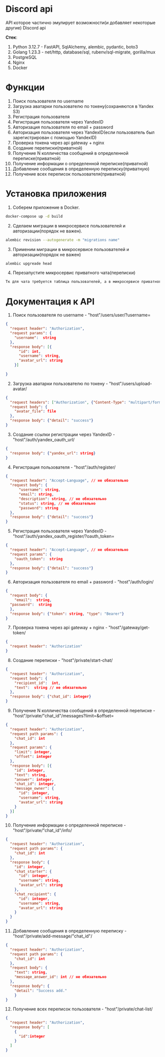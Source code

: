 # Discord api
API которое частично эмулирует возможности(и добавляет некоторые другие) Discord api

**Стек**:
1. Python 3.12.7 - FastAPI, SqlAlchemy, alembic, pydantic, boto3
2. Golang 1.23.3 - net/http, database/sql, rubenv/sql-migrate, gorilla/mux
3. PostgreSQL
4. Nginx
5. Docker

# Функции

1. Поиск пользователя по username
2. Загрузка аватарки пользователю по токену(сохраняются в Yandex S3)
3. Регистрация пользователя
4. Регистрация пользователя через YandexID
5. Авторизация пользователя по email + password
6. Авторизация пользователя через YandexID(если пользователь был зарегистрирован с помощью YandexID)
7. Проверка токена через api gateway + nginx
8. Создание переписки(приватной)
9. Получение N колличества сообщений в определенной переписке(приватной)
10. Получение информации о определенной переписке(приватной)
11. Добавление сообщения в определенную переписку(приватную)
12. Получение всех переписок пользователя(приватной)

# Установка приложения

1. Соберем приложение в Docker.
```bash 
docker-compose up -d build
```
2. Сделаем миграции в микросервисе пользователей и авторизации(порядок не важен).
```bash
alembic revision --autogenerate -m "migrations name"
````
3. Применим миграции в микросервисе пользователей и авторизации(порядок не важен)
```bash
alembic upgreade head
```
4. Перезапустите микросервис приватного чата(переписки)
```bash
Тк для чата требуется таблица пользователей, а в микросервисе приватного чата миграции автоматические при запуске
```

# Документация к API
1. Поиск пользователя по username - "host"/users/user/?username=
```json
{
  "request header": "Authorization",
  "request params": {
    "username":  string
  },
  "response body": [{
      "id": int,
      "username": string,
      "avatar_url": string
    }]
  
}
```
2. Загрузка аватарки пользователю по токену - "host"/users/upload-avatar/
```json
{
  "request headers": ["Authorization", {"Content-Type": "multipart/form-data;"}],
  "request body": {
    "avatar_file": file
  },
  "response body": {"detail": "success"}
}
```
3. Создание ссылки регистрации через YandexID -"host"/auth/yandex_oauth_url/
```json
{
  "response body": {"yandex_url": string}
}
```
4. Регистрация пользователя - "host"/auth/register/
```json
{
  "request header": "Accept-Language", // не обязательно
  "request body": {
      "username": string,
      "email": string,
      "description": string, // не обязательно
      "status": string, // не обязательно
      "password": string
  },
  "response body": {"detail": "success"}
}
```
5. Регистрация пользователя через YandexID - "host"/auth/yandex_oauth_register/?oauth_token=
```json
{
  "request header": "Accept-Language", // не обязательно
  "request params": {
    "oauth_token":  string
  },
  "response body": {"detail": "success"}
}
```
6. Авторизация пользователя по email + password - "host"/auth/login/
```json
{
  "request body": {
    "email":  string,
  "password":  string
  },
  "response body": {"token": string, "type": "Bearer"}
}
```
7. Проверка токена через api gateway + nginx - "host"/gateway/get-token/
```json
{
  "request header": "Authorization"
}
```
8. Создание переписки - "host"/private/start-chat/
```json
{
  "request header": "Authorization",
  "request body": {
    "recipient_id":  int,
    "text":  string // не обязательно
  },
  "response body": {"chat_id": integer}
}
```
9. Получение N колличества сообщений в определенной переписке - "host"/private/"chat_id"/messages?limit=&offset=

```json
{
  "request header": "Authorization",
  "request path params": {
    "chat_id": int
  },
  "request params": {
    "limit": integer,
    "offset": integer
  },
  "response body": [{
    "id": integer,
    "text": string,
    "answer": integer,
    "chat_id": integer,
    "message_owner": {
      "id": integer,
      "username": string,
      "avatar_url": string
    }
  }]
}
```
10. Получение информации о определенной переписке - "host"/private/"chat_id"/info/

```json
{
  "request header": "Authorization",
  "request path params": {
    "chat_id": int
  },
  "response body": {
    "id": integer,
    "chat_starter": {
      "id": integer,
      "username": string,
      "avatar_url": string
    },
    "chat_recipient": {
      "id": integer,
      "username": string,
      "avatar_url": string
    }
  }
}
```
11. Добавление сообщения в определенную переписку - "host"/private/add-message/"chat_id"/
```json
{
  "request header": "Authorization",
  "request path params": {
    "chat_id": int
  },
  "request body": {
    "text": string,
    "message_answer_id": int // не обязательно
  },
  "response body": {
    "detail": "Success add."
    }
}
```
12. Получение всех переписок пользователя - "host"/private/chat-list/

```json
{
  "request header": "Authorization",
  "response body": [
    {
      "id":integer
    }
  ]
}
```
